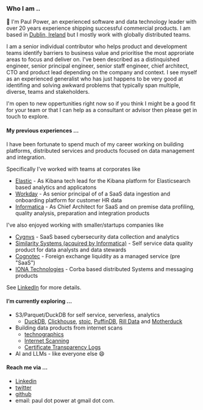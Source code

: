 
### Who I am ..
:wave: I'm Paul Power, an experienced software and data technology leader with over 20 years experience shipping successful commercial products. I am based in [Dublin, Ireland](https://en.wikipedia.org/wiki/Dublin) but I mostly work with globally distributed teams. 

I am a senior individual contributor who helps product and development teams identify barriers to business value and prioritise the most approriate areas to focus and deliver on. I've been described as a distinquished engineer, senior principal engineer, senior staff engineer, chief architect, CTO and product lead depending on the company and context. I see myself as an experienced generalist who has just happens to be very good at identifing and solving awkward problems that typically span multiple, diverse, teams and stakeholders.

I'm open to new oppertunities right now so if you think I might be a good fit for your team or that I can help as a consultant or advisor then please get in touch to explore.

#### My previous experiences ...
I have been fortunate to spend much of my career working on building platforms, distributed services and products focused on data management and integration.

Specifically I've worked with teams at corporates like 
* [Elastic](https://www.linkedin.com/company/elastic/) - As Kibana tech lead for the Kibana platform for Elasticsearch based analytics and applicatons
* [Workday](https://www.linkedin.com/company/workday/) - As senior principal of of a SaaS data ingestion and onboarding platform for customer HR data
* [Informatica](https://www.linkedin.com/company/informatica/) - As Chief Architect for SaaS and on premise data profiling, quality analysis, preparation and integration products

I've also enjoyed working with smaller/startups companies like
* [Cygnvs](https://www.linkedin.com/company/cygnvs/) - SaaS based cybersecurity data collection and analytics
* [Similarity Systems (acquired by Informatica)](https://www.linkedin.com/company/informatica/) - Self service data quality product for data analysts and data stewards
* [Cognotec](https://www.linkedin.com/company/cognotec/) - Foreign exchange liquidity as a managed service (pre "SaaS")
* [IONA Technologies](https://en.wikipedia.org/wiki/IONA_Technologies) - Corba based distributed Systems and messaging products

See [LinkedIn](https://www.linkedin.com/in/paulpower/) for more details.

#### I’m currently exploring ...
* S3/Parquet/DuckDB for self service, serverless, analytics
  * [DuckDB](https://duckdb.org), [Clickhouse](https://clickhouse.com/), [stoic](https://stoic.com), [PuffinDB](https://github.com/sutoiku/puffin), [Rill Data](https://www.rilldata.com/) and 
[Motherduck](https://motherduck.com/)
* Building data products from internet scans
  * [technographics](https://www.semrush.com/blog/technographics/)
  * [Internet Scanning](https://securitytrails.com/blog/internet-scanning)
  * [Certificate Transparency Logs](https://certificate.transparency.dev/)
* AI and LLMs - like everyone else 😄 


#### Reach me via ...
* [Linkedin](https://www.linkedin.com/in/paulpower/?originalSubdomain=ie)
* [twitter](https://www.twitter.com/peerside)
* [github](https://github.com/)
* email: paul dot power at gmail dot com. 


